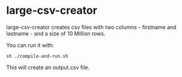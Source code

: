 # large-csv-creator

large-csv-creator creates  csv files with two columns - firstname and lastname -
and a size of 10 Million rows.

You can run it with:
```
sh ./compile-and-run.sh
```

This will create an output.csv file.

